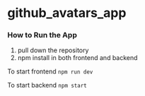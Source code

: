 # github_avatars_app

### How to Run the App
1. pull down the repository
2. npm install in both frontend and backend

To start frontend
  `npm run dev
  `

To start backend
  `npm start
  `
